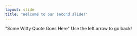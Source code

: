 ```yaml
---
layout: slide
title: "Welcome to our second slide!"
---
```

"Some Witty Quote Goes Here"
Use the left arrow to go back!
